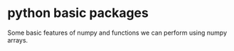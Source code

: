 # python basic packages
 Some basic features of numpy and functions we can perform using numpy arrays.
